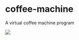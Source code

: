 # coffee-machine
A virtual coffee machine program

![](https://user-images.githubusercontent.com/83522315/164952743-1d129659-4d82-4cfe-b9de-b701b6556b67.PNG)
